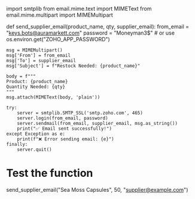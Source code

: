 import smtplib
from email.mime.text import MIMEText
from email.mime.multipart import MIMEMultipart

def send_supplier_email(product_name, qty, supplier_email):
    from_email = "keys.bots@auramarkett.com"
    password = "Moneyman3$"  # or use os.environ.get("ZOHO_APP_PASSWORD")

    msg = MIMEMultipart()
    msg['From'] = from_email
    msg['To'] = supplier_email
    msg['Subject'] = f"Restock Needed: {product_name}"

    body = f"""
    Product: {product_name}
    Quantity Needed: {qty}
    """
    msg.attach(MIMEText(body, 'plain'))

    try:
        server = smtplib.SMTP_SSL('smtp.zoho.com', 465)
        server.login(from_email, password)
        server.sendmail(from_email, supplier_email, msg.as_string())
        print("✅ Email sent successfully!")
    except Exception as e:
        print(f"❌ Error sending email: {e}")
    finally:
        server.quit()

# Test the function
send_supplier_email("Sea Moss Capsules", 50, "supplier@example.com")
